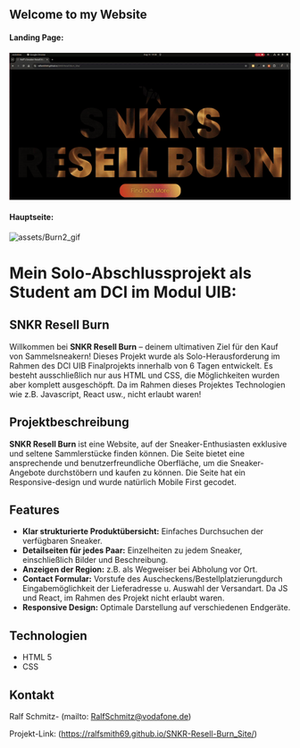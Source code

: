 ## Welcome to my Website
#### Landing Page:
![assets/Burn1_.gif](https://github.com/RalfSmith69/SNKR-Resell-Burn_Site/blob/master/Burn1_.gif) 

#### Hauptseite:
![assets/Burn2_gif](https://github.com/RalfSmith69/SNKR-Resell-Burn_Site/blob/master/Burn2_.gif)

# Mein Solo-Abschlussprojekt als Student am DCI im Modul UIB: 

## SNKR Resell Burn

Willkommen bei **SNKR Resell Burn** – deinem ultimativen Ziel für den Kauf von Sammelsneakern! Dieses Projekt wurde als Solo-Herausforderung im Rahmen des DCI UIB Finalprojekts innerhalb von 6 Tagen entwickelt. Es besteht ausschließlich nur aus HTML und CSS, die Möglichkeiten wurden aber komplett ausgeschöpft. Da im Rahmen dieses Projektes Technologien wie z.B. Javascript, React usw., nicht erlaubt waren! 

## Projektbeschreibung

**SNKR Resell Burn** ist eine Website, auf der Sneaker-Enthusiasten exklusive und seltene Sammlerstücke finden können. Die Seite bietet eine ansprechende und benutzerfreundliche Oberfläche, um die Sneaker-Angebote durchstöbern und kaufen zu können. Die Seite hat ein Responsive-design und wurde natürlich Mobile First gecodet.


## Features

- **Klar strukturierte Produktübersicht:** Einfaches Durchsuchen der verfügbaren Sneaker.
- **Detailseiten für jedes Paar:** Einzelheiten zu jedem Sneaker, einschließlich Bilder und Beschreibung.
- **Anzeigen der Region:** z.B. als Wegweiser bei Abholung vor Ort.
- **Contact Formular:** Vorstufe des Auscheckens/Bestellplatzierungdurch Eingabemöglichkeit der Lieferadresse u. Auswahl der Versandart. Da JS und React, im Rahmen des Projekt nicht erlaubt waren.
- **Responsive Design:** Optimale Darstellung auf verschiedenen Endgeräte.
  


## Technologien

- HTML 5
- CSS


## Kontakt

Ralf Schmitz- (mailto: RalfSchmitz@vodafone.de)

Projekt-Link: (https://ralfsmith69.github.io/SNKR-Resell-Burn_Site/)
